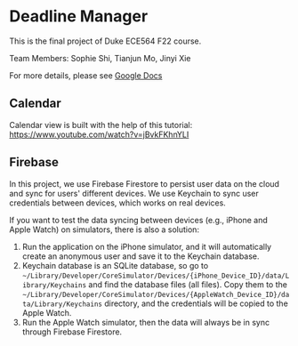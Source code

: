 # Deadline Manager

This is the final project of Duke ECE564 F22 course.

Team Members: Sophie Shi, Tianjun Mo, Jinyi Xie

For more details, please see [Google Docs](https://docs.google.com/document/d/1p4swxZ8kndHcXNgQTuRm10pHnKqNCB5oeElfsutgZBc/edit)

## Calendar

Calendar view is built with the help of this tutorial: https://www.youtube.com/watch?v=jBvkFKhnYLI

## Firebase

In this project, we use Firebase Firestore to persist user data on the cloud and sync for users' different devices. We use Keychain to sync user credentials between devices, which works on real devices.  

If you want to test the data syncing between devices (e.g., iPhone and Apple Watch) on simulators, there is also a solution:
1. Run the application on the iPhone simulator, and it will automatically create an anonymous user and save it to the Keychain database.
2. Keychain database is an SQLite database, so go to `~/Library/Developer/CoreSimulator/Devices/{iPhone_Device_ID}/data/Library/Keychains` and find the database files (all files). Copy them to the `~/Library/Developer/CoreSimulator/Devices/{AppleWatch_Device_ID}/data/Library/Keychains` directory, and the credentials will be copied to the Apple Watch.
3. Run the Apple Watch simulator, then the data will always be in sync through Firebase Firestore.
